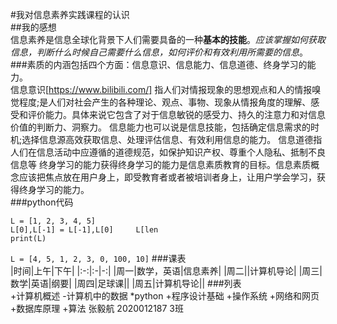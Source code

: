 #我对信息素养实践课程的认识  
##我的感想  
信息素养是信息全球化背景下人们需要具备的一种**基本的技能**。*应该掌握如何获取信息，判断什么时候自己需要什么信息，如何评价和有效利用所需要的信息*。
###素质的内涵包括四个方面：信息意识、信息能力、信息道德、终身学习的能力。  
信息意识[https://www.bilibili.com/]
指人们对情报现象的思想观点和人的情报嗅觉程度;是人们对社会产生的各种理论、观点、事物、现象从情报角度的理解、感受和评价能力。具体来说它包含了对于信息敏锐的感受力、持久的注意力和对信息价值的判断力、洞察力。
信息能力也可以说是信息技能，包括确定信息需求的时机;选择信息源高效获取信息、处理评估信息、有效利用信息的能力。
信息道德指人们在信息活动中应遵循的道德规范，如保护知识产权、尊重个人隐私、抵制不良信息等
终身学习的能力获得终身学习的能力是信息素质教育的目标。信息素质概念应该把焦点放在用户身上，即受教育者或者被培训者身上，让用户学会学习，获得终身学习的能力。  
###python代码  
```
L = [1, 2, 3, 4, 5]
L[0],L[-1] = L[-1],L[0]     L[len
print(L)
```
`L = [4, 5, 1, 2, 3, 0, 100, 10]`
###课表  
|时间|上午|下午|
|:-:|:-|-:|
|周一|数学，英语|信息素养|
|周二||计算机导论|
|周三|数学|英语|纲要|
|周四|足球课||
|周五|计算机导论||
###列表  
+计算机概述
-计算机中的数据
*python
+程序设计基础
+操作系统
+网络和网页
+数据库原理
+算法
张毅航 2020012187   3班
